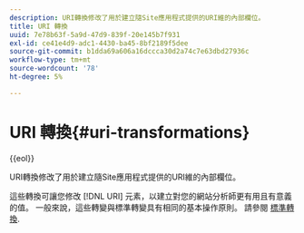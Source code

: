 ```yaml
---
description: URI轉換修改了用於建立隨Site應用程式提供的URI維的內部欄位。
title: URI 轉換
uuid: 7e78b63f-5a9d-47d9-839f-20e145b7f931
exl-id: ce41e4d9-adc1-4430-ba45-8bf2189f5dee
source-git-commit: b1dda69a606a16dccca30d2a74c7e63dbd27936c
workflow-type: tm+mt
source-wordcount: '78'
ht-degree: 5%

---
```


# URI 轉換{#uri-transformations}

{{eol}}

URI轉換修改了用於建立隨Site應用程式提供的URI維的內部欄位。

這些轉換可讓您修改 [!DNL URI] 元素，以建立對您的網站分析師更有用且有意義的值。 一般來說，這些轉變與標準轉變具有相同的基本操作原則。 請參閱 [標準轉換](../../../../../home/c-dataset-const-proc/c-data-trans/c-transf-types/c-standard-transf/c-standard-transf.md#concept-25f4bdbf8fe74c4aaeb2fcd226243886).
